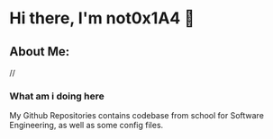 # Hi there, I'm not0x1A4 👋

## About Me:

//

### What am i doing here

My Github Repositories contains codebase from school for Software Engineering, as well as some config files.
